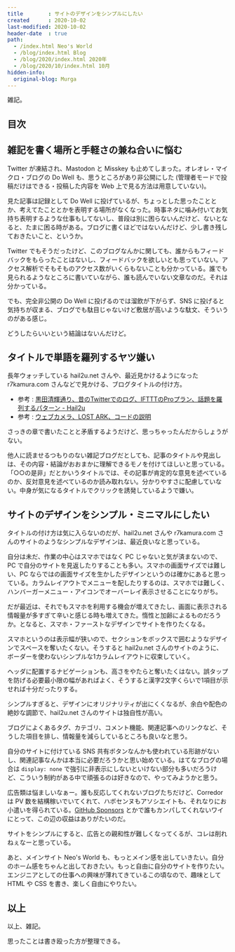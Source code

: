 ```yaml
---
title        : サイトのデザインをシンプルにしたい
created      : 2020-10-02
last-modified: 2020-10-02
header-date  : true
path:
  - /index.html Neo's World
  - /blog/index.html Blog
  - /blog/2020/index.html 2020年
  - /blog/2020/10/index.html 10月
hidden-info:
  original-blog: Murga
---
```


雑記。

## 目次

## 雑記を書く場所と手軽さの兼ね合いに悩む

Twitter が凍結され、Mastodon と Misskey も止めてしまった。オレオレ・マイクロ・ブログの Do Well も、思うところがあり非公開にした (管理者モードで投稿だけはできる・投稿した内容を Web 上で見る方法は用意していない)。

見た記事は記録として Do Well に投げているが、ちょっとした思ったこととか、考えてたこととかを表明する場所がなくなった。時事ネタに噛み付いてお気持ち表明するような仕事もしてないし、普段は別に困らないんだけど、ないとなると、たまに困る時がある。ブログに書くほどではないんだけど、少し書き残しておきたいこと、というか。

Twitter でもそうだったけど、このブログなんかに関しても、誰からもフィードバックをもらったことはないし、フィードバックを欲しいとも思っていない。アクセス解析でそもそものアクセス数がいくらもないことも分かっている。誰でも見られるようなところに書いていながら、誰も読んでいない文章なのだ。それは分かっている。

でも、完全非公開の Do Well に投げるのでは溜飲が下がらず、SNS に投げると気持ちが収まる、ブログでも駄目じゃないけど敷居が高いような駄文、そういうのがある感じ。

どうしたらいいという結論はないんだけど。

## タイトルで単語を羅列するヤツ嫌い

長年ウォッチしている hail2u.net さんや、最近見かけるようになった r7kamura.com さんなどで見かける、ブログタイトルの付け方。

- 参考 : [黒田清輝通り、昔のTwitterでのログ、IFTTTのProプラン、話題を羅列するパターン - Hail2u](https://hail2u.net/blog/on-20200924.html)
- 参考 : [ウェブカメラ、LOST ARK、コードの説明](https://r7kamura.com/articles/2020-09-23-notes)

さっきの章で書いたことと矛盾するようだけど、思っちゃったんだからしょうがない。

他人に読ませるつもりのない雑記ブログだとしても、記事のタイトルや見出しは、その内容・結論がおおまかに理解できるモノを付けてほしいと思っている。「○○の是非」だとかいうタイトルでは、その記事が肯定的な意見を述べているのか、反対意見を述べているのか読み取れない。分かりやすさに配慮していない。中身が気になるタイトルでクリックを誘発しているようで嫌い。

## サイトのデザインをシンプル・ミニマルにしたい

タイトルの付け方は気に入らないのだが、hail2u.net さんや r7kamura.com さんのサイトのようなシンプルなデザインは、最近良いなと思っている。

自分は未だ、作業の中心はスマホではなく PC じゃないと気が済まないので、PC で自分のサイトを見返したりすることも多い。スマホの画面サイズでは難しい、PC ならではの画面サイズを生かしたデザインというのは確かにあると思っている。カラムレイアウトでメニューを配したりするのは、スマホでは難しく、ハンバーガーメニュー・アイコンでオーバーレイ表示させることになりがち。

だが最近は、それでもスマホを利用する機会が増えてきたし、画面に表示される情報量が多すぎて辛いと感じる時も増えてきた。惰性と加齢によるものだろうか。となると、スマホ・ファーストなデザインでサイトを作りたくなる。

スマホというのは表示幅が狭いので、セクションをボックスで囲むようなデザインでスペースを奪いたくない。そうすると hail2u.net さんのサイトのように、ボーダーを使わないシンプルな1カラムレイアウトに収束していく。

ヘッダに配置するナビゲーションも、高さをやたらと奪いたくはない。誤タップを防げる必要最小限の幅があればよく、そうすると漢字2文字くらいで1項目が示せれば十分だったりする。

シンプルすぎると、デザインにオリジナリティが出にくくなるが、余白や配色の絶妙な調節で、hail2u.net さんのサイトは独自性が高い。

ブログによくあるタグ、カテゴリ、コメント機能、関連記事へのリンクなど、そうした項目を排し、情報量を減らしているところも良いなと思う。

自分のサイトに付けている SNS 共有ボタンなんかも使われている形跡がないし、関連記事なんかは本当に必要だろうかと思い始めている。はてなブログの場合は `display: none` で強引に非表示にしないといけない部分も多いだろうけど、こういう制約がある中で頑張るのは好きなので、やってみようかと思う。

広告類は悩ましいなぁー。誰も反応してくれないブログたちだけど、Corredor は PV 数を結構稼いでいてくれて、ハボセンヌもアソシエイトも、それなりにお小遣いを得られている。[GitHub Sponsors](https://github.com/sponsors/Neos21/) とかで誰もカンパしてくれないワイにとって、この辺の収益はありがたいのだ。

サイトをシンプルにすると、広告との親和性が難しくなってくるが、コレは削れねぇなーと思っている。

あと、メインサイト Neo's World も、もっとメイン感を出していきたい。自分のホーム感をちゃんと出しておきたい。もっと自由に自分のサイトを作りたい。エンジニアとしての仕事への興味が薄れてきているこの頃なので、趣味として HTML や CSS を書き、楽しく自由にやりたい。

## 以上

以上、雑記。

思ったことは書き殴った方が整理できる。
